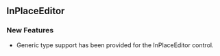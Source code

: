 ## InPlaceEditor

### New Features

- Generic type support has been provided for the InPlaceEditor control.